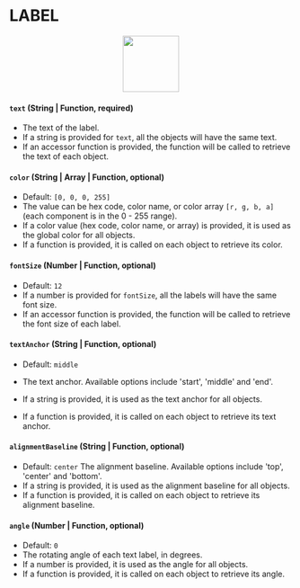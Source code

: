 # LABEL

<p align="center">
  <img src="/graph.gl/images/node-styles/label.png" height="100" />
</p>

#### `text` (String | Function, required)
- The text of the label.
- If a string is provided for `text`, all the objects will have the same text.
- If an accessor function is provided, the function will be called to retrieve the text of each object.

#### `color` (String | Array | Function, optional)
- Default: `[0, 0, 0, 255]`
- The value can be hex code, color name, or color array `[r, g, b, a]` (each component is in the 0 - 255 range).
- If a color value (hex code, color name, or array) is provided, it is used as the global color for all objects.
- If a function is provided, it is called on each object to retrieve its color.

#### `fontSize` (Number | Function, optional)
- Default: `12`
- If a number is provided for `fontSize`, all the labels will have the same font size.
- If an accessor function is provided, the function will be called to retrieve the font size of each label.

#### `textAnchor` (String | Function, optional)
- Default: `middle`
- The text anchor. Available options include 'start', 'middle' and 'end'.

- If a string is provided, it is used as the text anchor for all objects.
- If a function is provided, it is called on each object to retrieve its text anchor.

#### `alignmentBaseline` (String | Function, optional)
- Default: `center`
The alignment baseline. Available options include 'top', 'center' and 'bottom'.
- If a string is provided, it is used as the alignment baseline for all objects.
- If a function is provided, it is called on each object to retrieve its alignment baseline.

#### `angle` (Number | Function, optional)
- Default: `0`
- The rotating angle of each text label, in degrees.
- If a number is provided, it is used as the angle for all objects.
- If a function is provided, it is called on each object to retrieve its angle.

